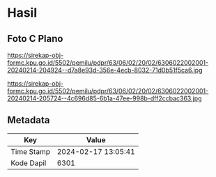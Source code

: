 # Hasil

## Foto C Plano

https://sirekap-obj-formc.kpu.go.id/5502/pemilu/pdpr/63/06/02/20/02/6306022002001-20240214-204924--d7a8e93d-356e-4ecb-8032-71d0b51f5ca6.jpg

https://sirekap-obj-formc.kpu.go.id/5502/pemilu/pdpr/63/06/02/20/02/6306022002001-20240214-205724--4c696d85-6b1a-47ee-998b-dff2ccbac363.jpg


## Metadata

| Key        | Value               |
| ---------- | ------------------- |
| Time Stamp | 2024-02-17 13:05:41 |
| Kode Dapil | 6301                |



